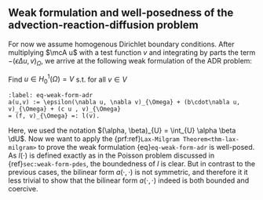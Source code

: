 ## Weak formulation and well-posedness of the advection-reaction-diffusion problem

For now we assume homogenous Dirichlet boundary conditions. After multiplying $\mcA u$ with a
test function $v$ and integrating by parts the term
$-(\epsilon \Delta u , v)_{\Omega}$, we arrive at the following weak formulation of the ADR problem:

Find $u \in H^1_0(\Omega) = V$ s.t. for all $v \in V$
```{math}
:label: eq-weak-form-adr
a(u,v) := \epsilon(\nabla u, \nabla v)_{\Omega} + (b\cdot\nabla u, v)_{\Omega} + (c u , v)_{\Omega}
= (f, v)_{\Omega} =: l(v).
```

Here, we used the notation $(\alpha, \beta)_{U} = \int_{U} \alpha \beta \dU$. Now we want to apply
the {prf:ref}`Lax-Milgram Theorem<thm-lax-milgram>` to prove the weak formulation {eq}`eq-weak-form-adr`
is well-posed. 
As $l(\cdot)$ is defined exactly as in the Poisson problem discussed in
{ref}`sec:weak-form-pdes`, the boundedness of $l$ is clear.
But in contrast to the previous cases, the bilinear form $a(\cdot,
\cdot)$ is not symmetric, and therefore it it less trivial to show
that the bilinear form $a(\cdot, \cdot)$ indeed is both bounded and
coercive.